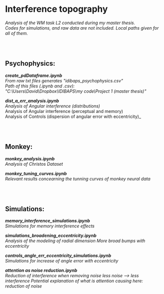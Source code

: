 # Interference topography

_Analysis of the WM task L2 conducted during my master thesis.  
Codes for simulations, and raw data are not included. Local paths given for all of them._

<br><br>

## Psychophysics:

***create_pdDataframe.ipynb***  
_From raw txt files generates "idibaps_psychophysics.csv"_  
_Path of this files (.ipynb and .csv):_  
_"C:\Users\David\Dropbox\IDIBAPS\my code\Project 1 (master thesis)"_  
  
  
***dist_a_err_analysis.ipynb***    
_Analysis of Angular interference (distributions)_    
Analysis of Angular interference (perceptual and memory)  
Analysis of Controls (dispersion of angular error with eccentricity)_  

<br><br>

## Monkey:

***monkey_analysis.ipynb***  
_Analysis of Christos Dataset_

***monkey_tuning_curves.ipynb***    
_Relevant results concearning the tunning curves of monkey neural data_

<br><br>

## Simulations:

***memory_interference_simulations.ipynb***    
_Simulations for memory interference effects_


***simulations_broadening_eccentricity.ipynb***   
_Analysis of the modeling of radial dimension
More broad bumps with eccentricity_

  
***controls_angle_err_eccentricity_simulations.ipynb***    
_Simulations for increase of angle error with eccentricity_


***attention as noise reduction.ipynb***    
_Reduction of interference when removing noise
less noise --> less interference
Potential explanation of what is attention causing here: reduction of noise_



